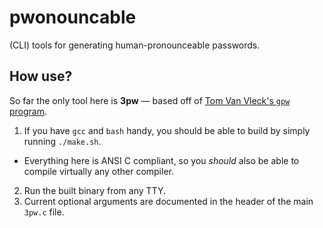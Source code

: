 # pwonouncable
(CLI) tools for generating human-pronounceable passwords.

## How use?
So far the only tool here is **3pw** — based off of [Tom Van Vleck's `gpw` program](https://multicians.org/thvv/gpw.html).
1. If you have `gcc` and `bash` handy, you should be able to build by simply running `./make.sh`.
 - Everything here is ANSI C compliant, so you _should_ also be able to compile virtually any other compiler.
2. Run the built binary from any TTY.
3. Current optional arguments are documented in the header of the main `3pw.c` file.
